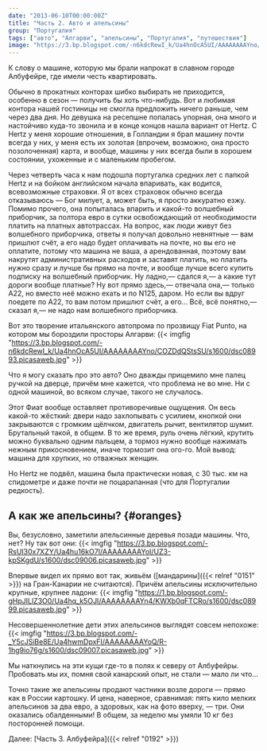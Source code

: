 ```yaml
---
date: "2013-06-10T00:00:00Z"
title: "Часть 2. Авто и апельсины"
group: "Португалия"
tags: ["авто", "Алгарви", "апельсины", "Португалия", "путешествия"]
image: "https://3.bp.blogspot.com/-n6kdcRewI_k/Ua4hnOcA5UI/AAAAAAAAYno/COZDdQStsSU/s1600/dsc08993.picasaweb.jpg"
---
```


К слову о машине, которую мы брали напрокат в славном городе Албуфейре, где имели честь квартировать.

<!--more-->

Обычно в прокатных конторах шибко выбирать не приходится, особенно в сезон — получить бы хоть что-нибудь. Вот и любимая контора нашей гостиницы не смогла предложить ничего раньше, чем через два дня. Но девушка на ресепшне попалась упорная, она много и настойчиво куда-то звонила и в конце концов нашла вариант от Hertz. С Hertz у меня хорошие отношения, в Голландии я брал машину почти всегда у них, у меня есть их золотая (впрочем, возможно, она просто позолоченная) карта, и вообще, машины у них всегда были в хорошем состоянии, ухоженные и с маленьким пробегом.

Через четверть часа к нам подошла португалка средних лет с папкой Hertz и на бойком английском начала впаривать, как водится, всевозможные страховки. Я от всех страховок обычно всегда отказываюсь ­— Бог милует, а, может быть, я просто аккуратно езжу. Помимо прочего, она попыталась впарить и какой-то волшебный приборчик, за полтора евро в сутки освобождающий от необходимости платить на платных автотрассах. На вопрос, как люди живут без волшебного приборчика, ответы я получал довольно невнятные — вам пришлют счёт, а его надо будет оплачивать на почте, но вы его не оплатите, потому что машина не ваша, а арендованная, поэтому вам накрутят административных расходов и заставят платить, но платить нужно сразу и лучше бы прямо на почте, и вообще лучше всего купить подписку на волшебный приборчик. Ну ладно,— сдался я,— а какие тут дороги вообще платные? Ну вот прямо здесь,— отвечала она,— только A22, но вместо неё можно ехать и по N125, даром. Но если вы вдруг поедете по A22, то вам потом пришлют счёт, а его… Всё, всё понятно,— сказал я,— не надо нам волшебного приборчика.

Вот это творение итальянского автопрома по прозвищу Fiat Punto, на котором мы бороздили просторы Алгарви:
{{< imgfig "https://3.bp.blogspot.com/-n6kdcRewI_k/Ua4hnOcA5UI/AAAAAAAAYno/COZDdQStsSU/s1600/dsc08993.picasaweb.jpg" >}}

Что я могу сказать про это авто? Оно дважды прищемило мне палец ручкой на дверце, причём мне кажется, что проблема не во мне. Ни с одной машиной, во всяком случае, такого не случалось.

Этот Фиат вообще оставляет противоречивые ощущения. Он весь какой-то жёсткий: двери надо захлопывать с усилием, кнопкой они закрываются с громким щёлчком, двигатель рычит, вентилятор шумит. Брутальный такой, в общем. В то же время, руль очень лёгкий, крутить можно буквально одним пальцем, а тормоз нужно вообще нажимать нежным прикосновением, иначе тормозит она ого-го. Мой вывод: машина для хрупких, но отважных женщин.

Но Hertz не подвёл, машина была практически новая, с 30 тыс. км на спидометре и даже почти не поцарапанная (что для Португалии редкость).

## А как же апельсины? {#oranges}

Вы, безусловно, заметили апельсинные деревья позади машины. Что, нет? Ну так вот они:
{{< imgfig "https://3.bp.blogspot.com/-RsUI30x7XZY/Ua4hu16kO7I/AAAAAAAAYoI/UZ3-kpSKgdU/s1600/dsc09006.picasaweb.jpg" >}}

Впервые видел их прямо вот так, живьём ([мандарины]({{< relref "0151" >}}) на Гран-Канарии не считаются). Причём апельсины исключительно крупные, крупнее ладони:
{{< imgfig "https://1.bp.blogspot.com/-gHpJILlZ3O0/Ua4hq_k5OJI/AAAAAAAAYn4/KWXb0qFTCRo/s1600/dsc08999.picasaweb.jpg" >}}

Несовершеннолетние дети этих апельсинов выглядят совсем непохоже:
{{< imgfig "https://3.bp.blogspot.com/-_Y5cJSiBe8E/Ua4hwmDpxFI/AAAAAAAAYoQ/R-1hg9io76g/s1600/dsc09007.picasaweb.jpg" >}}

Мы наткнулись на эти кущи где-то в полях к северу от Албуфейры. Пробовать мы их, помня свой канарский опыт, не стали — мало ли что…

Точно такие же апельсины продают частники возле дороги — прямо как в России картошку. И цена, наверное, сравнимая: пять кило мелких апельсинов за два евро, а здоровых, как на фото вверху, — три. Они оказались обалденными! В общем, за неделю мы умяли 10 кг без посторонней помощи.

Далее: [Часть 3. Албуфейра]({{< relref "0192" >}})
